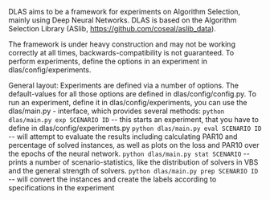 DLAS aims to be a framework for experiments on Algorithm Selection, mainly using Deep Neural Networks.
DLAS is based on the Algorithm Selection Library (ASlib, https://github.com/coseal/aslib_data).

The framework is under heavy construction and may not be working correctly at all times, backwards-compatibility is not guaranteed. To perform experiments, define the options in an experiment in dlas/config/experiments.

General layout:
Experiments are defined via a number of options. The default-values for all those options are defined in dlas/config/config.py. To run an experiment, define it in dlas/config/experiments, you can use the dlas/main.py - interface, which provides several methods:
`python dlas/main.py exp SCENARIO ID` -- this starts an experiment, that you have to define in dlas/config/experiments.py
`python dlas/main.py eval SCENARIO ID` -- will attempt to evaluate the results including calculating PAR10 and percentage of solved instances, as well as plots on the loss and PAR10 over the epochs of the neural network.
`python dlas/main.py stat SCENARIO` -- prints a number of scenario-statistics, like the distribution of solvers in VBS and the general strength of solvers.
`python dlas/main.py prep SCENARIO ID` -- will convert the instances and create the labels according to specifications in the experiment
